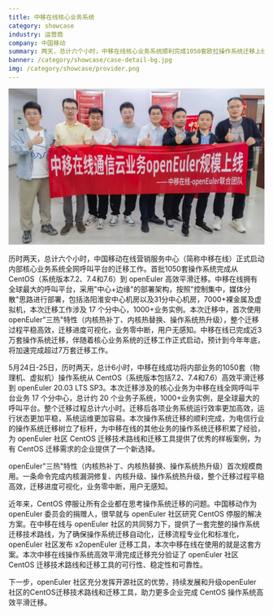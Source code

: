 ```yaml
---
title: 中移在线核心业务系统
category: showcase
industry: 运营商
company: 中国移动
summary: 两天，总计六个小时，中移在线核心业务系统顺利完成1050套欧拉操作系统迁移上线
banner: /category/showcase/case-detail-bg.jpg
img: /category/showcase/provider.png
---
```


<div class="case-img"><img src="./1.jpeg"/></div>

历时两天，总计六个小时，中国移动在线营销服务中心（简称中移在线）正式启动内部核心业务系统全网呼叫平台的迁移工作。首批1050套操作系统完成从 CentOS（系统版本7.2、7.4和7.6）到 openEuler 高效平滑迁移。中移在线拥有全球最大的呼叫平台，采用"中心+边缘"的部署架构，按照"控制集中，媒体分散"思路进行部署，包括洛阳淮安中心机房以及31分中心机房，7000+裸金属及虚拟机，本次迁移工作涉及 17 个分中心，1000+业务实例。本次迁移中，首次使用openEuler"三热"特性（内核热补丁、内核热替换、操作系统热升级），整个迁移过程平稳高效，迁移进度可视化，业务零中断，用户无感知。中移在线已完成近3万套操作系统迁移，伴随着核心业务系统的迁移工作正式启动，预计到今年年底，将加速完成超过7万套迁移工作。

5月24日-25日，历时两天，总计6小时，中移在线成功将内部业务的1050套（物理机、虚拟机）操作系统从 CentOS（系统版本包括7.2、7.4和7.6）高效平滑迁移到 openEuler 20.03 LTS SP3。本次迁移涉及的核心业务为中移在线全网呼叫平台业务 17 个分中心，总计约 20 个业务子系统，1000+业务实例，是全球最大的呼叫平台。整个迁移过程总计六小时。迁移后各项业务系统运行效率更加高效，运行状态更加平稳，系统运维更加容易。本次操作系统迁移的顺利完成，为电信行业的操作系统迁移树立了标杆，为中移在线的其他业务的操作系统迁移积累了经验，为 openEuler 社区 CentOS 迁移技术路线和迁移工具提供了优秀的样板案例，为有 CentOS 迁移需求的企业提供了一个新选择。

openEuler"三热"特性（内核热补丁、内核热替换、操作系统热升级）首次规模商用。一条命令完成内核漏洞修复、内核升级、操作系统热升级，整个迁移过程平稳高效，迁移进度可视化，业务零中断，用户无感知。

近年来，CentOS 停服让所有企业都在思考操作系统迁移的问题。中国移动作为 openEuler 委员会的捐赠人，很早就与 openEuler 社区研究 CentOS 停服的解决方案。在中移在线与 openEuler 社区的共同努力下，提供了一套完整的操作系统迁移技术路线，为了确保操作系统迁移自动化，迁移流程专业化和标准化，openEuler 社区发布 x2openEuler 迁移工具，本次中移在线在使用的就是这套方案。本次中移在线操作系统高效平滑完成迁移充分验证了 openEuler 社区 CentOS 迁移技术路线和迁移工具的可行性、稳定性和可靠性。

下一步，openEuler 社区充分发挥开源社区的优势，持续发展和升级openEuler 社区的CentOS迁移技术路线和迁移工具，助力更多企业完成 CentOS 操作系统高效平滑迁移。


